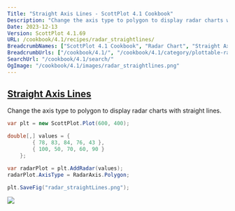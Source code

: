 ```yaml
---
Title: "Straight Axis Lines - ScottPlot 4.1 Cookbook"
Description: "Change the axis type to polygon to display radar charts with straight lines."
Date: 2023-12-13
Version: ScottPlot 4.1.69
URL: /cookbook/4.1/recipes/radar_straightlines/
BreadcrumbNames: ["ScottPlot 4.1 Cookbook", "Radar Chart", "Straight Axis Lines"]
BreadcrumbUrls: ["/cookbook/4.1/", "/cookbook/4.1/category/plottable-radar", "/cookbook/4.1/recipes/radar_straightlines/"]
SearchUrl: "/cookbook/4.1/search/"
OgImage: "/cookbook/4.1/images/radar_straightlines.png"
---
```


<h2><a id='straight-axis-lines' href='/cookbook/4.1/recipes/radar_straightlines/'>Straight Axis Lines</a></h2>

Change the axis type to polygon to display radar charts with straight lines.

```cs
var plt = new ScottPlot.Plot(600, 400);

double[,] values = {
        { 78, 83, 84, 76, 43 },
        { 100, 50, 70, 60, 90 }
    };

var radarPlot = plt.AddRadar(values);
radarPlot.AxisType = RadarAxis.Polygon;

plt.SaveFig("radar_straightLines.png");
```

<img src='../../images/radar_straightlines.png' class='d-block mx-auto my-5' />



